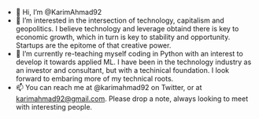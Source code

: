 - 👋 Hi, I’m @KarimAhmad92
- 👀 I’m interested in the intersection of technology, capitalism and geopolitics. I believe technology and leverage obtaind there is key to economic growth, which in turn is key to stability and opportunity. Startups are the epitome of that creative power. 
- 🌱 I’m currently re-teaching myself coding in Python with an interest to develop it towards applied ML. I have been in the technology industry as an investor and consultant, but with a techinical foundation. I look forward to embaring more of my technical roots.
- 📫 You can reach me at @karimahmad92 on Twitter, or at karimahmad92@gmail.com. Please drop a note, always looking to meet with interesting people. 

<!---
KarimAhmad92/KarimAhmad92 is a ✨ special ✨ repository because its `README.md` (this file) appears on your GitHub profile.
You can click the Preview link to take a look at your changes.
--->

